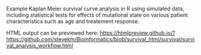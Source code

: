 Example Kaplan Meier survival curve analysis in R using simulated data, including statistical tests for effects of mutational state on various patient characteristics such as age and treatement response.

HTML output can be previewed here: https://htmlpreview.github.io/?https://github.com/stevekm/Bioinformatics/blob/survival_html/survival/survival_analysis_workflow.html
